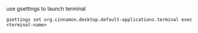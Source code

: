 use gsettings to launch terminal
```shell
gsettings set org.cinnamon.desktop.default-applications.terminal exec <terminal-name>
```